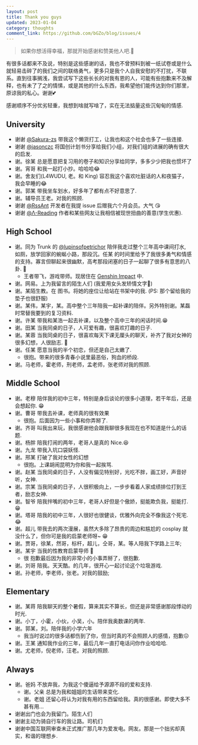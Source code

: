 ```yaml
---
layout: post
title: Thank you guys
updated: 2023-01-04
category: thoughts
comment_link: https://github.com/bGZo/blog/issues/4
---
```


> 如果你想活得幸福，那就开始感谢和赞美他人吧.🥰

有很多话都来不及说，特别是这些感谢的话，我也不曾预料到被一纸试卷或是什么就轻易击碎了的我们之间的联络勇气，更多只是我个人自我安慰的不打扰，不联系。直到往事搁浅，我尝试写下这些长长的对我有恩的人，可能有些抱歉来不及解释，也有未了了之的情愫，或是其他的什么东西，我希望他们能传达到你们那里，原谅我的私心。谢谢💕

感谢顺序不分优劣轻重，我想到啥就写啥了，实在无法掂量这些沉甸甸的情感.

## University

- 谢谢 [@Sakura-zs](https://github.com/Sakura-zs) 带我这个懒货打工，让我也和这个社会也多了一些连接.
- 谢谢 [@jasonczc](https://github.com/jasonczc) 将国创计划书分享给我们小组，对我们组的进展的确有很大的启发.
- 谢。徐某 总是愿意把复习用的卷子和知识分享给同学，多多少少把我也惯坏了
- 谢。宵哥 和我一起打小抄。哈哈哈😂
- 谢。舍友们(L4WUDU, 老。和 King) 容忍我这个喜欢吐脏话的人和夜猫子，我会早睡的😂
- 谢。郭某 带我坐车划水，好多年了都有点不好意思了.
- 谢。辅导员王老。对我的照顾.
- 谢谢 [@RssAnt](https://rss.anyant.com/) 开发者在我提 issue 后赠我六个月会员。大气 😘
- 谢谢 [@Λ-Reading](https://rizime.substack.com) 作者和某些网友让我相信被现世扭曲的善意(学生优惠).

## High School

- 谢。同为 Trunk 的 [@lupinsofpetrichor](https://github.com/lupinsofpetrichor) 陪伴我走过整个三年高中课间打水,  如厕，放学回家的蜿蜒小路，那段沉。任某 的时间里给予了我很多勇气和情感的支持。寡言但聊起来很幽默，高考那段闭塞的日子一起聊了很多有意思的八卦. 🍻
  - 王者带飞，游戏带师。现居住在 [Genshin Impact](https://ys.mihoyo.com) 中.
- 谢。网易。上为我留言的陌生人们 (我爱用女头发矫情文字🤡)
- 谢。某陌生教。在 图书。将她的座位让给站在书架中的我. (PS: 那个留给我的垫子也很舒服)
- 谢。某伟，某宇，某。高中整个三年陪我一起补课的陪伴。另外特别谢。某磊 时常替我要到的复习资料.
- 谢。许某 带我和某浩一起去补课，以及整个高中三年的闲话时间.😁
- 谢。田某 当我同桌的日子，人可爱有趣，很喜欢打趣的日子.
- 谢。某蓉 当我同桌的日子，很喜欢每天下课无厘头的聊天，补齐了我对女神的很多幻想，人很励志. 🤣
- 谢。任某 愿意当我的半个初恋，但还是自己太嫩了.
  - 很抱。带来的很多青春小说里最恶俗，狗血的桥段.
- 谢。马老师，霍老师，刑老师，孟老师，张老师对我的照顾.

## Middle School

- 谢。老穆 陪伴我的初中三年，特别是身后谈论的很多小道理，若干年后，还是会想起你. 😁
- 谢。曹哥 带我去补课，老师真的很有效果
  - 很抱。后面因为一些小事和你弄掰了.
- 谢。齐哥 叫我出来玩，我很感谢他会跟我聊很多我现在也不知道是什么的话题.
- 谢。杨胖 陪我打闹的两年，老哥人是真的 Nice.😆
- 谢。九龙 带我入坑口袋妖怪.
- 谢。邢某 打破了我对女性的幻想
  - 很抱。上课胡闹昆明为你和我一起挨骂.
- 谢。赵某 当我同桌的日子，人没有偏见特别好，光吃不胖，画工好，声音好听，女神.
- 谢。宗某 当我同桌的日子，人很积极向上，一步步看着人家成绩排位打到王者，励志女神.
- 谢。智爷 陪我拌嘴的初中三年，老哥人好但是个傲娇，挺能欺负我，挺能打. 😁
- 谢。塔哥 陪我的初中三年，人很好也很健谈，优雅外向完全不像我这个死宅. 😂
- 谢。超儿 带我去的两次漫展，虽然大多除了昂贵的周边和尴尬的 cosplay 就没什么了，但你可是我的启蒙老师呀~ 😁
- 谢。贾哥，徐某，然哥，标杆，超儿，仝哥，某。等人陪我下学路上三年;
- 谢。某宇 当我的性教育启蒙导师 🤣
  - 很 抱歉最后因为我的非常小的小事弄掰了，很抱歉.
- 谢。刘哥 陪我。天天酷。的几年，很开心一起讨论这个垃圾游戏.
- 谢。孙老师，李老师，张老。对我的鼓励;

## Elementary

- 谢。某蒋 陪我聊天的整个暑假，算来其实不算长，但还是非常感谢那段悸动的时光.
- 谢。小丁，小霍，小伙，小吴，小。陪伴我奥数课的两年.
- 谢。郭某，刘。陪伴我的小学六年
  - 我当时说过的很多话都伤到了你，但当时真的不会照顾人的感情，抱歉😖
- 谢。王某 通知我作业的三年，最后几年一直打电话问你作业哈哈哈.
- 谢。尤老师，倪老师，汪老。对我的照顾.

## Always

- 谢。爸妈 不放弃我，为我这个傻逼给予源源不段的爱和支持.
  - 谢。父亲 总是为我和姐姐的生话带来变化.
  - 谢。老姐 还留心将认为对我有用的东西留给我。真的很感谢。即使大多不甚有用...
- 谢谢出门也会为我留门。陌生人们
- 谢谢主动为骑自行车的我让路。司机们
- 谢谢中国互联网审查未正式推广那几年为爱发电。网友。那是一个拙劣却真实，和谐的理想乡.
